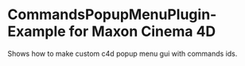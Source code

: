 # CommandsPopupMenuPlugin-Example for Maxon Cinema 4D
Shows how to make custom c4d popup menu gui with commands ids.
